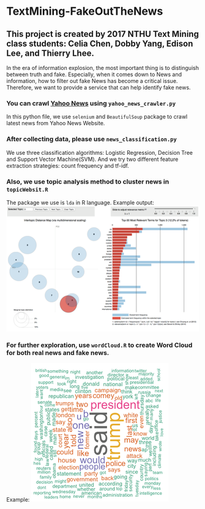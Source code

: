 # TextMining-FakeOutTheNews
## This project is created by 2017 NTHU Text Mining class students: Celia Chen, Dobby Yang, Edison Lee, and Thierry Lhee.
In the era of information explosion, the most important thing is to distinguish between truth and fake. Especially, when it comes down to News and information, how to filter out fake News has become a critical issue. Therefore, we want to provide a service that can help identify fake news. 

### You can crawl [Yahoo News](https://www.yahoo.com/news/) using `yahoo_news_crawler.py`
In this python file, we use `selenium` and `BeautifulSoup` package to crawl latest news from Yahoo News Website. 

### After collecting data, please use `news_classification.py`
We use three classification algorithms: Logistic Regression, Decision Tree and Support Vector Machine(SVM). And we try two different feature extraction strategies: count frequency and tf-idf. 

### Also, we use topic analysis method to cluster news in `topicWebsit.R`
The package we use is `lda` in R language. Example output: 
![lda](https://github.com/LeeTung-Yu/TextMining-FakeOutTheNews/blob/master/19125561_1381301311965857_1880614569_o.png)

### For further exploration, use `wordCloud.R` to create Word Cloud for both real news and fake news.
Example: 
![Real news word cloud](https://github.com/LeeTung-Yu/TextMining-FakeOutTheNews/blob/master/real_news.png)
